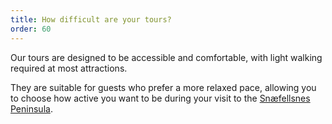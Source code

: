 ```yaml
---
title: How difficult are your tours? 
order: 60
---
```

Our tours are designed to be accessible and comfortable, with light walking required at most attractions. 

They are suitable for guests who prefer a more relaxed pace, allowing you to choose how active you want to be during your visit to the [Snæfellsnes Peninsula](https://rutuferdir.is/tours/snaefellsnes-tour.html). 